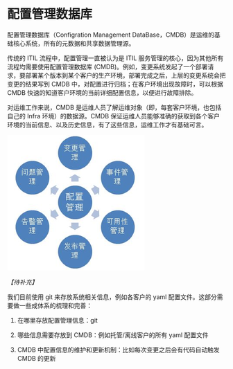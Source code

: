 # 配置管理数据库

配置管理数据库（Configration Management DataBase，CMDB）是运维的基础核心系统，所有的元数据和共享数据管理源。

传统的 ITIL 流程中，配置管理一直被认为是 ITIL 服务管理的核心，因为其他所有流程均需要使用配置管理数据库 \(CMDB\)。例如，变更系统发起了一个部署请求，要部署某个版本到某个客户的生产环境，部署完成之后，上层的变更系统会把变更的结果写到 CMDB 中，对配置进行归档；在客户环境出现故障时，可以根据 CMDB 快速的知道客户环境的当前详细配置信息，以便进行故障排除。

对运维工作来说，CMDB 是运维人员了解运维对象（即，每套客户环境，也包括自己的 Infra 环境）的数据源。CMDB 保证运维人员能够准确的获取到各个客户环境的当前信息、以及历史信息，有了这些信息，运维工作才有基础可言。

![](/assets/CMDB.JPG)

_【待补充】_

我们目前使用 git 来存放系统相关信息，例如各客户的 yaml 配置文件。这部分需要做一些成体系的梳理和完善：

1. 在哪里存放配置管理信息：git

2. 哪些信息需要存放到 CMDB：例如托管/离线客户的所有 yaml 配置文件

3. CMDB 中配置信息的维护和更新机制：比如每次变更之后会有代码自动触发 CMDB 的更新



